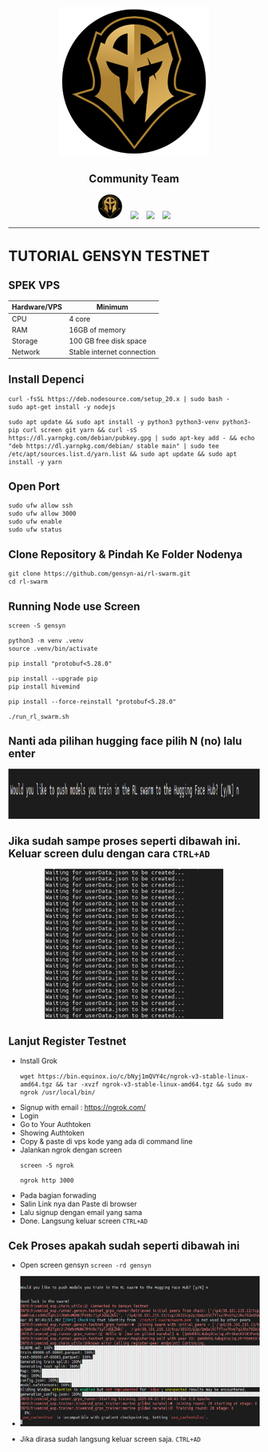 <p align="center">
  <img height="300" height="auto" src="https://github.com/sipalingnode/sipalingnode/blob/main/logo.png">
</p>

<h2 align="center"><b>Community Team</b></h2>
<p align="center">
  <a href="https://www.airdropasc.com" target="_blank"><img src="https://github.com/sipalingnode/sipalingnode/blob/main/logo.png" width="50"/></a>&nbsp;&nbsp;&nbsp;
  <a href="https://t.me/airdropasc" target="_blank"><img src="https://github.com/user-attachments/assets/56e7f6ee-18b7-4b36-becc-ec6e4de7bff9" width="50"/></a>&nbsp;&nbsp;&nbsp;
  <a href="https://x.com/Autosultan_team" target="_blank"><img src="https://github.com/user-attachments/assets/fbb43aa4-9652-4a49-b984-5cf032b6b1ac" width="50"/></a>&nbsp;&nbsp;&nbsp;
  <a href="https://www.youtube.com/@ZamzaSalim" target="_blank"><img src="https://github.com/user-attachments/assets/c15509f9-acb7-49ce-989a-5bac62e7e549" width="50"/></a>
</p>

---

# TUTORIAL GENSYN TESTNET
## SPEK VPS
|  Hardware/VPS |  Minimum |
| ------------ | ------------ |
| CPU  | 4 core  |
| RAM | 16GB of memory |
| Storage  | 100 GB free disk space |
| Network | Stable internet connection |

## Install Depenci
```
curl -fsSL https://deb.nodesource.com/setup_20.x | sudo bash -
sudo apt-get install -y nodejs
```
```
sudo apt update && sudo apt install -y python3 python3-venv python3-pip curl screen git yarn && curl -sS https://dl.yarnpkg.com/debian/pubkey.gpg | sudo apt-key add - && echo "deb https://dl.yarnpkg.com/debian/ stable main" | sudo tee /etc/apt/sources.list.d/yarn.list && sudo apt update && sudo apt install -y yarn
```
## Open Port
```
sudo ufw allow ssh
sudo ufw allow 3000
sudo ufw enable
sudo ufw status
```
## Clone Repository & Pindah Ke Folder Nodenya
```
git clone https://github.com/gensyn-ai/rl-swarm.git
cd rl-swarm
```
## Running Node use Screen
```
screen -S gensyn
```
```
python3 -m venv .venv
source .venv/bin/activate
```
```
pip install "protobuf<5.28.0"
```
```
pip install --upgrade pip
pip install hivemind
```
```
pip install --force-reinstall "protobuf<5.28.0"
``` 
```
./run_rl_swarm.sh
```
## Nanti ada pilihan hugging face pilih N (no) lalu enter
<p align="center">
  <img height="100" height="auto" src="https://github.com/sipalingnode/SIPALING-NODE/blob/main/gensyn/hg.png">
</p>

## Jika sudah sampe proses seperti dibawah ini. Keluar screen dulu dengan cara `CTRL+AD`
<p align="center">
  <img height="300" height="auto" src="https://github.com/sipalingnode/SIPALING-NODE/blob/main/gensyn/login.png">
</p>

## Lanjut Register Testnet
- Install Grok
  ```
  wget https://bin.equinox.io/c/bNyj1mQVY4c/ngrok-v3-stable-linux-amd64.tgz && tar -xvzf ngrok-v3-stable-linux-amd64.tgz && sudo mv ngrok /usr/local/bin/
  ```
- Signup with email : https://ngrok.com/
- Login
- Go to Your Authtoken
- Showing Authtoken
- Copy & paste di vps kode yang ada di command line
- Jalankan ngrok dengan screen
  ```
  screen -S ngrok
  ```
  ```
  ngrok http 3000
  ```
- Pada bagian forwading
- Salin Link nya dan Paste di browser
- Lalu signup dengan email yang sama
- Done. Langsung keluar screen `CTRL+AD`

## Cek Proses apakah sudah seperti dibawah ini
- Open screen gensyn `screen -rd gensyn`
- <p align="center">
  <img height="300" height="auto" src="https://github.com/sipalingnode/SIPALING-NODE/blob/main/gensyn/done.png">
</p>

- Jika dirasa sudah langsung keluar screen saja. `CTRL+AD`
